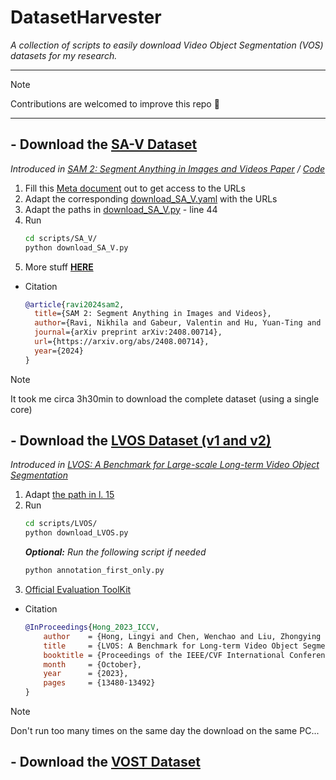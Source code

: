 # DatasetHarvester
*A collection of scripts to easily download Video Object Segmentation (VOS) datasets for my research.* 

---
> [!NOTE]
> Contributions are welcomed to improve this repo 🤗
---

## - Download the [SA-V Dataset](https://ai.meta.com/datasets/segment-anything-video/)
*Introduced in [SAM 2: Segment Anything in Images and Videos Paper](https://ai.meta.com/research/publications/sam-2-segment-anything-in-images-and-videos/) / [Code](https://github.com/facebookresearch/segment-anything-2)*
1. Fill this [Meta document](https://ai.meta.com/datasets/segment-anything-video-downloads/) out to get access to the URLs
2. Adapt the corresponding [download_SA_V.yaml](./scripts/SA_V/download_SA_V.yaml) with the URLs
3. Adapt the paths in [download_SA_V.py](https://github.com/Vujas-Eteph/DatasetHarvester/blob/6c785a019b467b36622d348fb4f87f4256f960ba/scripts/SA_V/download_SA_V.py#L44) - line 44
4. Run
     ```zsh
     cd scripts/SA_V/
     python download_SA_V.py
     ```
5. More stuff [**HERE**](https://github.com/facebookresearch/segment-anything-2/blob/main/sav_dataset)

- Citation
  ```bibtex
  @article{ravi2024sam2,
    title={SAM 2: Segment Anything in Images and Videos},
    author={Ravi, Nikhila and Gabeur, Valentin and Hu, Yuan-Ting and Hu, Ronghang and Ryali, Chaitanya and Ma, Tengyu and Khedr, Haitham and R{\"a}dle, Roman and Rolland, Chloe and Gustafson, Laura and Mintun, Eric and Pan, Junting and Alwala, Kalyan Vasudev and Carion, Nicolas and Wu, Chao-Yuan and Girshick, Ross and Doll{\'a}r, Piotr and Feichtenhofer, Christoph},
    journal={arXiv preprint arXiv:2408.00714},
    url={https://arxiv.org/abs/2408.00714},
    year={2024}
  }
  ```

> [!NOTE]  
> It took me circa 3h30min to download the complete dataset (using a single core)


## - Download the [LVOS Dataset (v1 and v2)](https://github.com/LingyiHongfd/LVOS)
*Introduced in [LVOS: A Benchmark for Large-scale
Long-term Video Object Segmentation](https://arxiv.org/pdf/2404.19326)*

1. Adapt [the path in l. 15](https://github.com/Vujas-Eteph/DatasetHarvester/blob/fba7f31ecb6380566afac1c48ab5bcbcc5273bc1/scripts/LVOS/config.yaml#L15)
2. Run 
     ```zsh
     cd scripts/LVOS/
     python download_LVOS.py
     ```
     ***Optional:** Run the following script if needed*
     ```zsh
     python annotation_first_only.py
     ```
3. [Official Evaluation ToolKit](https://github.com/LingyiHongfd/lvos-evaluation)

- Citation
  ```bibtex
  @InProceedings{Hong_2023_ICCV,
      author    = {Hong, Lingyi and Chen, Wenchao and Liu, Zhongying and Zhang, Wei and Guo, Pinxue and Chen, Zhaoyu and Zhang, Wenqiang},
      title     = {LVOS: A Benchmark for Long-term Video Object Segmentation},
      booktitle = {Proceedings of the IEEE/CVF International Conference on Computer Vision (ICCV)},
      month     = {October},
      year      = {2023},
      pages     = {13480-13492}
  }
  ```

> [!NOTE]  
> Don't run too many times on the same day the download on the same PC...

## - Download the [VOST Dataset](https://www.vostdataset.org/index.html)
